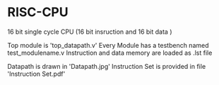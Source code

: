 # RISC-CPU
16 bit single cycle CPU (16 bit insruction and 16 bit data )


Top module is 'top_datapath.v' 
Every Module has a testbench named test_modulename.v
Instruction and data memory are loaded as .lst file

Datapath is drawn in 'Datapath.jpg'
Instruction Set is provided in file 'Instruction Set.pdf'


